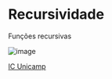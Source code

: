 # Recursividade

Funções recursivas

![image](https://github.com/MariaCarolinass/recursividade/assets/50781484/5ba11318-728f-470d-8461-595ede161978)

[IC Unicamp](https://www.ic.unicamp.br/~lehilton/cursos/1s2020/mc102qr/unidades/11-recursao.html)
